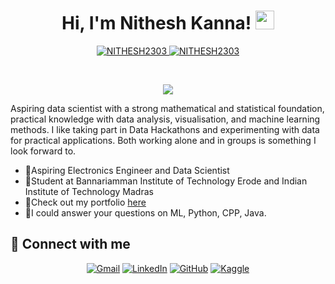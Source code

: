 <h1 align="center">
Hi, I'm Nithesh Kanna!
	<a href="https://github.com/NITHESH2303" target="_self">
		<img src="https://media.giphy.com/media/hvRJCLFzcasrR4ia7z/giphy.gif" width="30">
	</a>
</h1>
<p align="center">
	<a href="https://github.com/NITHESH2303">
		<img src="https://komarev.com/ghpvc/?username=NITHESH2303&label=Profile%20views&color=0e75b6&style=flat" alt="NITHESH2303" />
	</a>
	<a href="https://github.com/NITHESH2303">
		<img src="https://img.shields.io/github/followers/NITHESH2303?label=Followers" alt="NITHESH2303" />
	</a>
</p>
<br/>
<p align="center">
	<a href="https://github.com/NITHESH2303">
		<img src="https://readme-typing-svg.herokuapp.com?lines=Data+Science+Student;Electronics+And+Communication+Student;Cute%20Programmer;DS%20|%20AI%20|%20ML%20Enthusiastic;Always%20learning%20new%20things&center=true&width=380&height=45">
	</a>
</p>


Aspiring data scientist with a strong mathematical and statistical foundation, practical knowledge with data analysis, visualisation, and machine learning methods. I like taking part in Data Hackathons and experimenting with data for practical applications. Both working alone and in groups is something I look forward to.

- 🔭Aspiring Electronics Engineer and Data Scientist
- 🌱Student at Bannariamman Institute of Technology Erode and Indian Institute of Technology Madras
- 🤺Check out my portfolio [here](https://hello.com)
- 💬I could answer your questions on ML, Python, CPP, Java.


## 🤝 Connect with me
<p align="center">
	<a href="mailto:nitheshkanna23@gmail.com"><img img src="https://img.shields.io/badge/gmail-%23EA4335.svg?style=plastic&logo=gmail&logoColor=white" alt="Gmail"/></a>
	<a href="https://www.linkedin.com/in/nitheshkanna/"><img src="https://img.shields.io/badge/linkedin-%230A66C2.svg?style=plastic&logo=linkedin&logoColor=white" alt="LinkedIn"/></a>
	<a href="https://github.com/NITHESH2303"><img src="https://img.shields.io/badge/github-%23181717.svg?style=plastic&logo=github&logoColor=white" alt="GitHub"/></a>
	<a href="https://www.kaggle.com/bouaskaounmohammed"><img src="https://img.shields.io/badge/kaggle-%230A66C2.svg?style=plastic&logo=kaggle&logoColor=white" alt="Kaggle"/></a>
</p>


<!--
**NITHESH2303/NITHESH2303** is a ✨ _special_ ✨ repository because its `README.md` (this file) appears on your GitHub profile.

Here are some ideas to get you started:

- 🔭 I’m currently working on ...
- 🌱 I’m currently learning ...
- 👯 I’m looking to collaborate on ...
- 🤔 I’m looking for help with ...
- 💬 Ask me about ...
- 📫 How to reach me: ...
- 😄 Pronouns: ...
- ⚡ Fun fact: ...
-->
